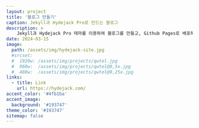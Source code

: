 ```yaml
---
layout: project
title: '블로그 만들기'
caption: Jekyll과 Hydejack Pro로 만드는 블로그 
description: >
    Jekyll과 Hydejack Pro 테마를 이용하여 블로그를 만들고, Github Pages로 배포하기.
date: 2024-03-15
image: 
  path: /assets/img/hydejack-site.jpg
  #srcset: 
  #  1920w: /assets/img/projects/qwtel.jpg
  #  960w:  /assets/img/projects/qwtel@0,5x.jpg
  #  480w:  /assets/img/projects/qwtel@0,25x.jpg
links:
  - title: Link
    url: https://hydejack.com/
accent_color: '#4fb1ba'
accent_image:
  background: '#193747'
theme_color: '#193747'
sitemap: false
---
```


